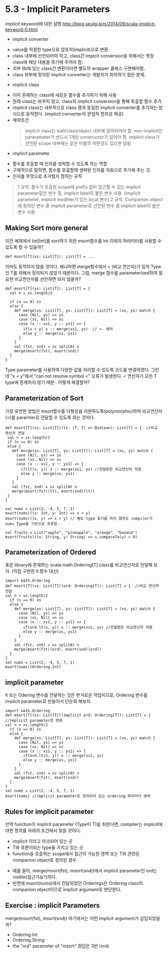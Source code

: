 # 5.3 - Implicit Parameters
implicit keyword에 대한 설명
http://blog.seulgi.kim/2014/09/scala-implicit-keyword-0.html
- implicit converter
 * value를 적절한 type으로 암묵적(implicit)으로 변환.
 * class 내부에 선언되어야 하고, class간 implcit conversion을 위해서는 특정 class에 해당 내용을 추가해 주어야 함.
 * 외부 lib에 있는 class간 변환이라면 별도의 wrapper 클래스 구현해야함.
 * class 외부에 정의된 implicit converter는 개발자가 파악하기 힘든 문제.

- implicit class
 * 이미 존재하는 class에 새로운 함수를 추가하기 위해 사용
 * 원래 class는 바꾸지 않고, class의 implicit conversion을 통해 호출할 함수 추가.
 * implicit class는 내부적으로 class 명과 동일한 implicit converter를 추가하는 방식으로 동작한다. (implicit converter의 문법적 편의성 제공)
 * 제약조건
   > implicit class는 trait/class/object 내부에 정의되어야 함.
   > non-implicit인 pararameter가 반드시 1개인 constructor가 있어야 함.
   > implicit class가 선언된 scope 내부에는 같은 이름의 어떤것도 있으면 않됨.

 - implicit parameter
  * 함수를 호출할 때 인자를 생략할 수 있도록 하는 역할
  * 구체적으로 말하면, 함수를 호출할때 생략된 인자를 자동으로 추가해 주는 것.
  * 인자를 무엇으로 추가할지 정하는 규칙
   > 1 규칙. 함수가 호출된 scope에 prefix 없이 접근할 수 있는 implicit parameter같은 변수 중, implicit label이 붙은 변수 사용. (implicit parameter, implicit modifier가 있는 local 변수)
   > 2 규칙. Companion object에 정의된 변수 중 implicit parameter로 선언된 변수 중 implicit label이 붙은 변수 사용.


## Making Sort more general
이전 예제에서 list[Int]를 sort하기 위한 msort함수를 Int 이외의 파라미터를 사용할 수 있도록 할 수 있을까?
```
def msort[T](xs: List[T]): List[T] = ...
```
아마도 동작하지 않을 것이다. 왜냐하면 merge함수에서 < (비교 연산자)가 임의 Type인 T를 위해서 정의되지 않았기 때문이다.
그럼, merge 함수를 parameterized하여 필요한 비교연산자를 선언하면 되지 않을까?

```
def msort[T](xs: List[T]): List[T] = {
  val n = xs.length/2

  if (n == 0) xs
  else {
    def merge(xs: List[T], ys: List[T]): List[T] = (xs, ys) match {
      case (Nil, ys) => ys
      case (xs, Nil) => xs
      case (x :: xs1, y :: ys1) => {
        if(x < y) x :: merge(xs1, ys)  // <- 에러
        else y :: merge(xs, ys1)
      }
    }
    val (fst, snd) = xs splitAt n
    merge(msort(fst), msort(snd))
  }
}
```
Type parameter를 사용하여 다양한 값을 처리할 수 있도록 코드를 변경하였다.
그런데 "x < y"에서 "can not resolve symbol <" 오류가 발생한다.
< 연산자가 모든 T type에 존재하지 않기 때문..
어떻게 해결할까?

## Parameterization of Sort
가장 유연한 방법은 msort함수를 다형성을 지원하도록(polymorphic)하여 비교연산자(<)를 paramter로 전달할 수 있도록 하는 것이다.
```
def msort[T](xs: List[T])(lt: (T, T) => Boolean): List[T] = {  //비교 연산자 전달
 val n = xs.length/2
 if (n == 0) xs
 else {
   def merge(xs: List[T], ys: List[T]): List[T] = (xs, ys) match {
     case (Nil, ys) => ys
     case (xs, Nil) => xs
     case (x :: xs1, y :: ys1) => {
       if(lt(x, y)) x :: merge(xs1, ys) //전달받은 비교연산자 적용
       else y :: merge(xs, ys1)
     }
   }
   val (fst, snd) = xs splitAt n
   merge(msort(fst)(lt), msort(snd)(lt))
 }
}

val nums = List(2, -4, 5, 7, 1)
msort(nums)((x: Int, y: Int) => x < y)
msort(nums)((x, y) => x < y) // 별도 type 표기를 하지 않아도 compiler가 nums Type을 기반으로 추론함.

val fruits = List("apple", "pineapple", "orange", "banana")
msort(fruits)((x: String, y: String) => x.compareTo(y) < 0)
```

## Parameterization of Ordered
표준 library에 존재하는 scala.math.Ordering[T] class를 비교연산자로 전달해 보자. (직접 구현한 lt 함수 대신)
```
import math.Ordering
def msort[T](xs: List[T])(ord: Ordering[T]): List[T] = {  //비교 연산자 전달
val n = xs.length/2
  if (n == 0) xs
  else {
    def merge(xs: List[T], ys: List[T]): List[T] = (xs, ys) match {
      case (Nil, ys) => ys
      case (xs, Nil) => xs
      case (x :: xs1, y :: ys1) => {
        if(ord.lt(x, y)) x :: merge(xs1, ys) //전달받은 비교연산자 적용
        else y :: merge(xs, ys1)
      }
    }
    val (fst, snd) = xs splitAt n
    merge(msort(fst)(ord), msort(snd)(ord))
  }
}
val nums = List(2, -4, 5, 7, 1)
msort(nums)(Ordering.Int)
```

## implicit parameter
lt 또는 Odering 변수를 전달하는 것은 번거로운 작업이므로,
Ordering 변수를 implicit parameter로 만들어서 단순화 해보자.
```
import math.Ordering
def msort[T](xs: List[T])(implicit ord: Ordering[T]): List[T] = {  //implicit parameter로 변환
val n = xs.length/2
  if (n == 0) xs
  else {
    def merge(xs: List[T], ys: List[T]): List[T] = (xs, ys) match {
      case (Nil, ys) => ys
      case (xs, Nil) => xs
      case (x :: xs1, y :: ys1) => {
        if(ord.lt(x, y)) x :: merge(xs1, ys)
        else y :: merge(xs, ys1)
      }
    }
    val (fst, snd) = xs splitAt n
    merge(msort(fst), msort(snd))
  }
}
val nums = List(2, -4, 5, 7, 1)
msort(nums) //implicit parameter로 정의되어 있는 ordering 파라미터 생략
```

## Rules for implicit parameter
만약 function이 implicit parameter (Type이 T)을 취한다면,
compiler는 implicit에 대한 정의를 아래의 조건에서 찾을 것이다.
- implicit 이라고 마크되어 있는 곳
- T와 호환이되는 type을 가지고 있는 곳
- function을 호출하는 scope에서 접근이 가능한 영역 또는 T와 관련된 companion object로 정의된 경우
 * 예를 들어, merge(msort(fst), msort(snd))에서 implicit parameter인 ord는 visible(접근가능?)하다.
 * 반면에 msort(nums)에서 전달되었던 Orderings은 Ordering class의 companion object이므로 implicit argument로 판단한다.

## Exercise : implicit Parameters
 merge(msort(fst), msort(snd)) 여기에서는 어떤 implicit argument가 삽입되었을까?
 - Ordering.Int
 - Ordering.String
 - the "ord" parameter of "msort"
정답은 3번 (ord)
